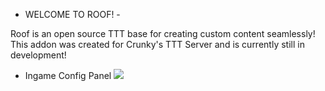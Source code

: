 - WELCOME TO ROOF! -

Roof is an open source TTT base for creating custom content seamlessly!
This addon was created for Crunky's TTT Server and is currently still in development!

- Ingame Config Panel
![](https://i.imgur.com/wt4c5vD.png)

